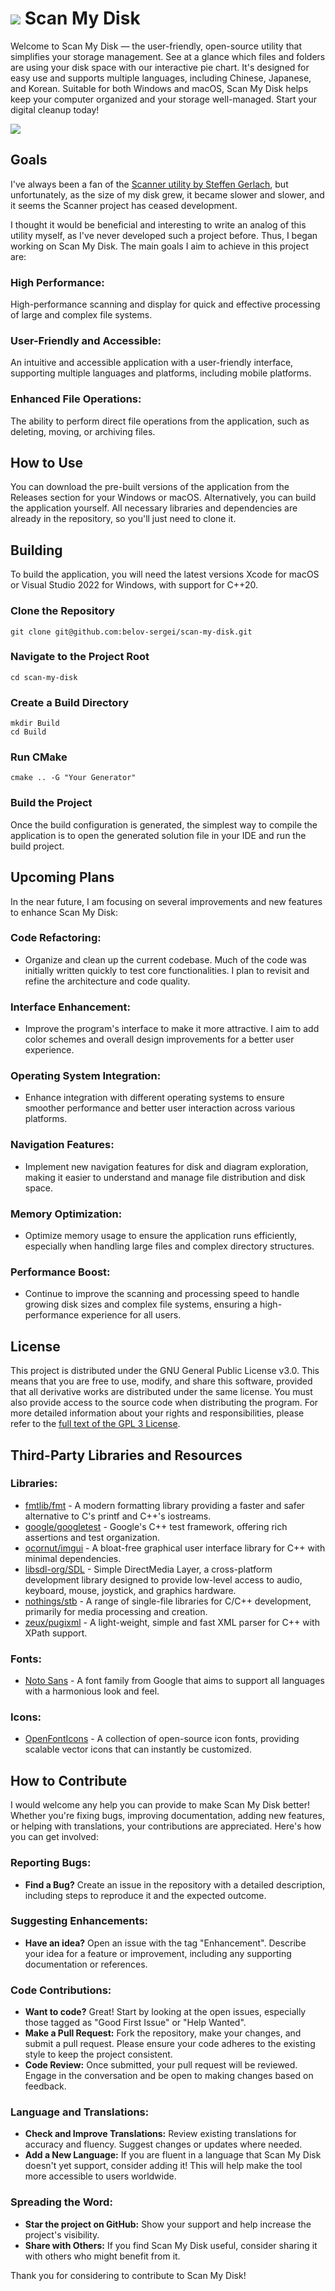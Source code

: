 # ![](./Documentation/Icon.png) Scan My Disk

Welcome to Scan My Disk — the user-friendly, open-source utility that simplifies your storage management. See at a glance which files and folders are using your disk space with our interactive pie chart. It's designed for easy use and supports multiple languages, including Chinese, Japanese, and Korean. Suitable for both Windows and macOS, Scan My Disk helps keep your computer organized and your storage well-managed.  Start your digital cleanup today!

![](./Documentation/Preview.png)

## Goals
I've always been a fan of the [Scanner utility by Steffen Gerlach](http://steffengerlach.de/freeware/index.html), but unfortunately, as the size of my disk grew, it became slower and slower, and it seems the Scanner project has ceased development.

I thought it would be beneficial and interesting to write an analog of this utility myself, as I've never developed such a project before. Thus, I began working on Scan My Disk. The main goals I aim to achieve in this project are:

### High Performance:
High-performance scanning and display for quick and effective processing of large and complex file systems.

### User-Friendly and Accessible:
An intuitive and accessible application with a user-friendly interface, supporting multiple languages and platforms, including mobile platforms.

### Enhanced File Operations:
The ability to perform direct file operations from the application, such as deleting, moving, or archiving files.

## How to Use
You can download the pre-built versions of the application from the Releases section for your Windows or macOS. Alternatively, you can build the application yourself. All necessary libraries and dependencies are already in the repository, so you'll just need to clone it.

## Building
To build the application, you will need the latest versions Xcode for macOS or Visual Studio 2022 for Windows, with support for C++20.

### Clone the Repository
```
git clone git@github.com:belov-sergei/scan-my-disk.git
```

### Navigate to the Project Root
```
cd scan-my-disk
```

### Create a Build Directory
```
mkdir Build
cd Build
```

### Run CMake
```
cmake .. -G "Your Generator"
```

### Build the Project
Once the build configuration is generated, the simplest way to compile the application is to open the generated solution file in your IDE and run the build project.

## Upcoming Plans

In the near future, I am focusing on several improvements and new features to enhance Scan My Disk:

### Code Refactoring:
- Organize and clean up the current codebase. Much of the code was initially written quickly to test core functionalities. I plan to revisit and refine the architecture and code quality.

### Interface Enhancement:
- Improve the program's interface to make it more attractive. I aim to add color schemes and overall design improvements for a better user experience.

### Operating System Integration:
- Enhance integration with different operating systems to ensure smoother performance and better user interaction across various platforms.

### Navigation Features:
- Implement new navigation features for disk and diagram exploration, making it easier to understand and manage file distribution and disk space.

### Memory Optimization:
- Optimize memory usage to ensure the application runs efficiently, especially when handling large files and complex directory structures.

### Performance Boost:
- Continue to improve the scanning and processing speed to handle growing disk sizes and complex file systems, ensuring a high-performance experience for all users.

## License

This project is distributed under the GNU General Public License v3.0. This means that you are free to use, modify, and share this software, provided that all derivative works are distributed under the same license. You must also provide access to the source code when distributing the program. For more detailed information about your rights and responsibilities, please refer to the [full text of the GPL 3 License](https://www.gnu.org/licenses/gpl-3.0.html).

## Third-Party Libraries and Resources

### Libraries:
  - [fmtlib/fmt](https://github.com/fmtlib/fmt) - A modern formatting library providing a faster and safer alternative to C's printf and C++'s iostreams.
  - [google/googletest](https://github.com/google/googletest) - Google's C++ test framework, offering rich assertions and test organization.
  - [ocornut/imgui](https://github.com/ocornut/imgui) - A bloat-free graphical user interface library for C++ with minimal dependencies.
  - [libsdl-org/SDL](https://github.com/libsdl-org/SDL) - Simple DirectMedia Layer, a cross-platform development library designed to provide low-level access to audio, keyboard, mouse, joystick, and graphics hardware.
  - [nothings/stb](https://github.com/nothings/stb) - A range of single-file libraries for C/C++ development, primarily for media processing and creation.
  - [zeux/pugixml](https://github.com/zeux/pugixml) - A light-weight, simple and fast XML parser for C++ with XPath support.

### Fonts:
  - [Noto Sans](https://fonts.google.com/noto/specimen/Noto+Sans) - A font family from Google that aims to support all languages with a harmonious look and feel.

### Icons:
  - [OpenFontIcons](https://github.com/traverseda/OpenFontIcons) - A collection of open-source icon fonts, providing scalable vector icons that can instantly be customized.

## How to Contribute

I would welcome any help you can provide to make Scan My Disk better! Whether you're fixing bugs, improving documentation, adding new features, or helping with translations, your contributions are appreciated. Here's how you can get involved:

### Reporting Bugs:
- **Find a Bug?** Create an issue in the repository with a detailed description, including steps to reproduce it and the expected outcome.

### Suggesting Enhancements:
- **Have an idea?** Open an issue with the tag "Enhancement". Describe your idea for a feature or improvement, including any supporting documentation or references.

### Code Contributions:
- **Want to code?** Great! Start by looking at the open issues, especially those tagged as "Good First Issue" or "Help Wanted".
- **Make a Pull Request:** Fork the repository, make your changes, and submit a pull request. Please ensure your code adheres to the existing style to keep the project consistent.
- **Code Review:** Once submitted, your pull request will be reviewed. Engage in the conversation and be open to making changes based on feedback.

### Language and Translations:
- **Check and Improve Translations:** Review existing translations for accuracy and fluency. Suggest changes or updates where needed.
- **Add a New Language:** If you are fluent in a language that Scan My Disk doesn't yet support, consider adding it! This will help make the tool more accessible to users worldwide.

### Spreading the Word:
- **Star the project on GitHub:** Show your support and help increase the project's visibility.
- **Share with Others:** If you find Scan My Disk useful, consider sharing it with others who might benefit from it.

Thank you for considering to contribute to Scan My Disk!